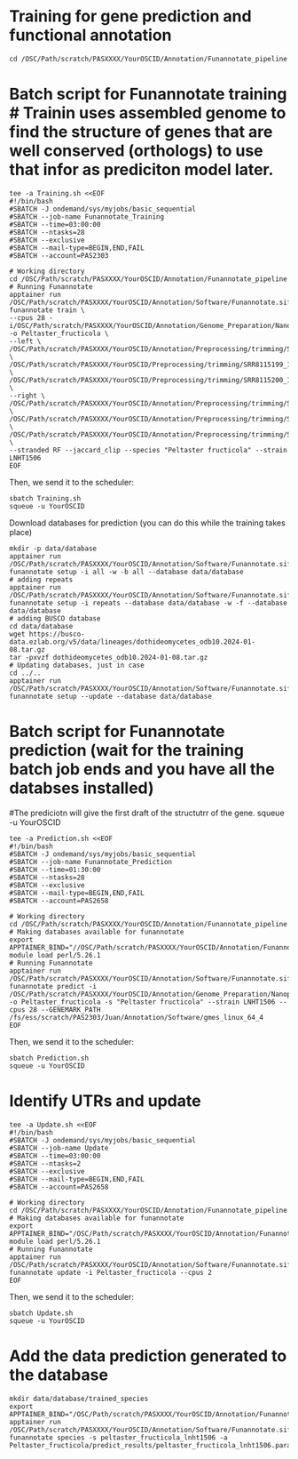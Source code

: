 # Training for gene prediction and functional annotation

```
cd /OSC/Path/scratch/PASXXXX/YourOSCID/Annotation/Funannotate_pipeline
```

# Batch script for Funannotate training # Trainin uses assembled genome to find the structure of genes that are well conserved (orthologs) to use that infor as prediciton model later.
```
tee -a Training.sh <<EOF
#!/bin/bash
#SBATCH -J ondemand/sys/myjobs/basic_sequential
#SBATCH --job-name Funannotate_Training
#SBATCH --time=03:00:00
#SBATCH --ntasks=28
#SBATCH --exclusive
#SBATCH --mail-type=BEGIN,END,FAIL
#SBATCH --account=PAS2303

# Working directory
cd /OSC/Path/scratch/PASXXXX/YourOSCID/Annotation/Funannotate_pipeline
# Running Funannotate
apptainer run /OSC/Path/scratch/PASXXXX/YourOSCID/Annotation/Software/Funannotate.sif funannotate train \
--cpus 28 -i/OSC/Path/scratch/PASXXXX/YourOSCID/Annotation/Genome_Preparation/Nanopore_Illumina_clean_sorted_masked.fasta -o Peltaster_fructicola \
--left \
/OSC/Path/scratch/PASXXXX/YourOSCID/Annotation/Preprocessing/trimming/SRR8115198_1_restored_clean_renamed.fastq.gz \
/OSC/Path/scratch/PASXXXX/YourOSCID/Preprocessing/trimming/SRR8115199_1_restored_clean_renamed.fastq.gz \
/OSC/Path/scratch/PASXXXX/YourOSCID/Preprocessing/trimming/SRR8115200_1_restored_clean_renamed.fastq.gz \
--right \
/OSC/Path/scratch/PASXXXX/YourOSCID/Annotation/Preprocessing/trimming/SRR8115198_2_restored_clean_renamed.fastq.gz \
/OSC/Path/scratch/PASXXXX/YourOSCID/Annotation/Preprocessing/trimming/SRR8115199_2_restored_clean_renamed.fastq.gz \
/OSC/Path/scratch/PASXXXX/YourOSCID/Annotation/Preprocessing/trimming/SRR8115200_2_restored_clean_renamed.fastq.gz \
--stranded RF --jaccard_clip --species "Peltaster fructicola" --strain LNHT1506
EOF
```
Then, we send it to the scheduler:
```
sbatch Training.sh
squeue -u YourOSCID
```

Download databases for prediction (you can do this while the training takes place)
```
mkdir -p data/database
apptainer run /OSC/Path/scratch/PASXXXX/YourOSCID/Annotation/Software/Funannotate.sif funannotate setup -i all -w -b all --database data/database
# adding repeats
apptainer run /OSC/Path/scratch/PASXXXX/YourOSCID/Annotation/Software/Funannotate.sif funannotate setup -i repeats --database data/database -w -f --database data/database
# adding BUSCO database
cd data/database
wget https://busco-data.ezlab.org/v5/data/lineages/dothideomycetes_odb10.2024-01-08.tar.gz
tar -pxvzf dothideomycetes_odb10.2024-01-08.tar.gz
# Updating databases, just in case
cd ../..
apptainer run /OSC/Path/scratch/PASXXXX/YourOSCID/Annotation/Software/Funannotate.sif funannotate setup --update --database data/database
```

# Batch script for Funannotate prediction (wait for the training batch job ends and you have all the databses installed)
#The prediciotn will give the first draft of the structutrr of the gene.
squeue -u YourOSCID
```
tee -a Prediction.sh <<EOF
#!/bin/bash
#SBATCH -J ondemand/sys/myjobs/basic_sequential
#SBATCH --job-name Funannotate_Prediction
#SBATCH --time=01:30:00
#SBATCH --ntasks=28
#SBATCH --exclusive
#SBATCH --mail-type=BEGIN,END,FAIL
#SBATCH --account=PAS2658

# Working directory
cd /OSC/Path/scratch/PASXXXX/YourOSCID/Annotation/Funannotate_pipeline
# Making databases available for funannotate
export APPTAINER_BIND="//OSC/Path/scratch/PASXXXX/YourOSCID/Annotation/Funannotate_pipeline/data/database:/data/database"
module load perl/5.26.1
# Running Funannotate
apptainer run /OSC/Path/scratch/PASXXXX/YourOSCID/Annotation/Software/Funannotate.sif funannotate predict -i /OSC/Path/scratch/PASXXXX/YourOSCID/Annotation/Genome_Preparation/Nanopore_Illumina_clean_sorted_masked.fasta -o Peltaster_fructicola -s "Peltaster fructicola" --strain LNHT1506 --cpus 28 --GENEMARK_PATH /fs/ess/scratch/PAS2303/Juan/Annotation/Software/gmes_linux_64_4
EOF
```
Then, we send it to the scheduler:
```
sbatch Prediction.sh
squeue -u YourOSCID
```
# Identify UTRs and update
```
tee -a Update.sh <<EOF
#!/bin/bash
#SBATCH -J ondemand/sys/myjobs/basic_sequential
#SBATCH --job-name Update
#SBATCH --time=03:00:00
#SBATCH --ntasks=2
#SBATCH --exclusive
#SBATCH --mail-type=BEGIN,END,FAIL
#SBATCH --account=PAS2658

# Working directory
cd /OSC/Path/scratch/PASXXXX/YourOSCID/Annotation/Funannotate_pipeline
# Making databases available for funannotate
export APPTAINER_BIND="/OSC/Path/scratch/PASXXXX/YourOSCID/Annotation/Funannotate_pipeline/data/database:/data/database"
module load perl/5.26.1
# Running Funannotate
apptainer run /OSC/Path/scratch/PASXXXX/YourOSCID/Annotation/Software/Funannotate.sif funannotate update -i Peltaster_fructicola --cpus 2
EOF
```
Then, we send it to the scheduler:
```
sbatch Update.sh
squeue -u YourOSCID
```
# Add the data prediction generated to the database
```
mkdir data/database/trained_species
export APPTAINER_BIND="/OSC/Path/scratch/PASXXXX/YourOSCID/Annotation/Funannotate_pipeline/data/database/trained_species:/data/database/trained_species"
apptainer run /OSC/Path/scratch/PASXXXX/YourOSCID/Annotation/Software/Funannotate.sif funannotate species -s peltaster_fructicola_lnht1506 -a Peltaster_fructicola/predict_results/peltaster_fructicola_lnht1506.parameters.json
```
